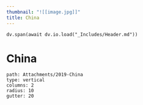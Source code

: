 ```yaml
---
thumbnail: "![[image.jpg]]"
title: China
---
```

```dataviewjs
dv.span(await dv.io.load("_Includes/Header.md"))
```
# China

```img-gallery
path: Attachments/2019-China
type: vertical
columns: 2
radius: 10
gutter: 20
```

